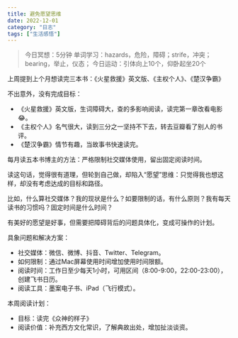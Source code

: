 ```yaml
---
title: 避免愿望思维
date: 2022-12-01
category: "日志"
tags: ["生活感悟"]
---
```


> 今日冥想：5分钟
> 单词学习：hazards，危险，障碍；strife，冲突；bearing，举止，仪态；
> 今日运动：引体向上10个，仰卧起坐20个

上周提到上个月想读完三本书：《火星救援》英文版、《主权个人》、《楚汉争霸》

不出意外，没有完成目标：

- 《火星救援》英文版，生词障碍大，查的多影响阅读，读完第一章改看电影 😂。
- 《主权个人》名气很大，读到三分之一坚持不下去，转去豆瓣看了别人的书评。
- 《楚汉争霸》情节有趣，当故事书快速读完。

每月读五本书博主的方法：严格限制社交媒体使用，留出固定阅读时间。

读这句话，觉得很有道理，但轮到自己做，却陷入“愿望”思维：只觉得我也想这样，却没有考虑达成的目标和路径。

比如，什么算社交媒体？我的现状是什么？如要限制的话，有什么原则？我有每天读书的习惯吗？固定时间是什么时间？

有美好的愿望是好事，但需要把障碍背后的问题具体化，变成可操作的计划。

具象问题和解决方案：
- 社交媒体：微信、微博、抖音、Twitter、Telegram。
- 如何限制：通过Mac屏幕使用时间增加使用时间限额。
- 阅读时间：工作日至少每天1小时，可用区间（8:00-9:00，22:00-23:00），创建飞书日历。
- 阅读工具：墨案电子书、iPad（飞行模式）。

本周阅读计划：
- 目标：读完《众神的样子》
- 阅读价值：补充西方文化常识，了解典故出处，增加扯淡谈资。










